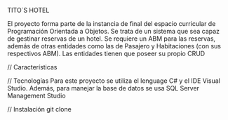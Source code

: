 TITO´S HOTEL

El proyecto forma parte de la instancia de final del espacio curricular de Programación Orientada a Objetos. Se trata de un sistema que sea capaz de gestinar reservas de un hotel.
Se requiere un ABM para las reservas, además de otras entidades como las de Pasajero y Habitaciones (con sus respectivos ABM). Las entidades tienen que poseer su  propio CRUD

// Características 

// Tecnologías
Para este proyecto se utiliza el lenguage C# y el IDE Visual Studio. Además, para manejar la base de datos se usa SQL Server Management Studio

// Instalación
git clone 

